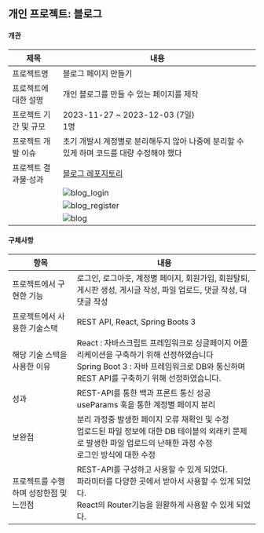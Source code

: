 ## 개인 프로젝트: 블로그
#### 개관
|제목|내용|
|----|----|
|프로젝트명|블로그 페이지 만들기|
|프로젝트에 대한 설명|개인 블로그를 만들 수 있는 페이지를 제작|
|프로젝트 기간 및 규모|2023-11-27 ~ 2023-12-03 (7일) <br> 1명|
|프로젝트 개발 이슈|초기 개발시 계정별로 분리해두지 않아 나중에 분리할 수 있게 하며 코드를 대량 수정해야 했다|
|프로젝트 결과물·성과|[블로그 레포지토리](https://github.com/portk/blog)|
||![blog_login](../image/blog_login.png)|
||![blog_register](../image/blog_register.png)|
||![blog](../image/blog.png)|

#### 구체사항
|항목|내용|
|----|----|
|프로젝트에서 구현한 기능|로그인, 로그아웃, 계정별 페이지, 회원가입, 회원탈퇴, 게시판 생성, 게시글 작성, 파일 업로드, 댓글 작성, 대댓글 작성|
|프로젝트에서 사용한 기술스택|REST API, React, Spring Boots 3|
|해당 기술 스택을 사용한 이유|React : 자바스크립트 프레임워크로 싱글페이지 어플리케이션을 구축하기 위해 선정하였습니다 <br> Spring Boot 3 : 자바 프레임워크로 DB와 통신하며 REST API를 구축하기 위해 선정하였습니다.|
|성과|REST-API를 통한 백과 프론트 통신 성공<br>useParams 훅을 통한 계정별 페이지 분리|
|보완점|분리 과정중 발생한 페이지 오류 재확인 및 수정<br>업로드된 파일 정보에 대한 DB 테이블의 외래키 문제로 발생한 파일 업로드의 난해한 과정 수정<br>로그인 방식에 대한 수정|
|프로젝트를 수행하며 성장한점 및 느낀점|REST-API를 구성하고 사용할 수 있게 되었다.<br>파라미터를 다양한 곳에서 받아서 사용할 수 있게 되었다.<br>React의 Router기능을 원활하게 사용할 수 있게 되었다.|
